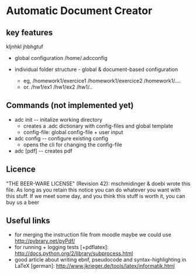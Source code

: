 Automatic Document Creator 
==========================

key features
---------------------------
kljnhkl
jhbhgtuf

* global configuration
/home/.adcconfig

* individual folder structure - global & document-based configuration
  - eg, /homework1/exercice1 /homework1/exercice2 /homework1/....
  - or. /hw1/ex1 /hw1/ex2 /hw1/..

Commands (not implemented yet)
------------------------------

* adc init -- initalize working directory
  - creates a .adc dictionary with config-files and global template
  - config-file: global config-file + user input
* adc config -- configure existing config
  - opens the cli for changing the config-file
* adc [pdf] -- creates pdf 

Licence
----------------------------------------------------------------------------
"THE BEER-WARE LICENSE" (Revision 42):
mschmidinger & doebi wrote this file. As long as you retain this notice you
can do whatever you want with this stuff. If we meet some day, and you think
this stuff is worth it, you can buy us a beer

Useful links
---------------------------------------------------------------------------
* for merging the instruction file from moodle maybe we could use 
  http://pybrary.net/pyPdf/
* for running + logging tests [+pdflatex]: http://docs.python.org/2/library/subprocess.html
* good article about writing ebnf, pseudocode and syntax-highlighting in LaTeX [german]: http://www.jkrieger.de/tools/latex/informatik.html
